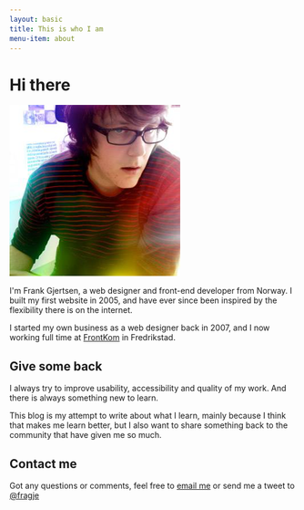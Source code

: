 ```yaml
---
layout: basic
title: This is who I am
menu-item: about
---
```


# Hi there
<div class="frame-circle half-max-right">
  <img src="/assets/img/frank-gjertsen.jpg" alt="Frank Gjertsen">
</div>

I'm Frank Gjertsen, a web designer and front-end developer from Norway. I built my first website in 2005, and have ever since been inspired by the flexibility there is on the internet.

I started my own business as a web designer back in 2007, and I now working full time at [FrontKom] in Fredrikstad.

## Give some back
I always try to improve usability, accessibility and quality of my work. And there is always something new to learn.

This blog is my attempt to write about what I learn, mainly because I think that makes me learn better, but I also want to share something back to the community that have given me so much.

## Contact me
Got any questions or comments, feel free to [email me](mailto:frank.gjertsen@gmail.com) or send me a tweet to [@fragje](https://twitter.com/fragje)

[frontkom]: (http://www.frontkom.no)